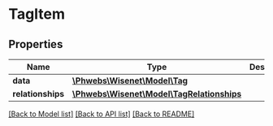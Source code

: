# TagItem

## Properties
Name | Type | Description | Notes
------------ | ------------- | ------------- | -------------
**data** | [**\Phwebs\Wisenet\Model\Tag**](Tag.md) |  | [optional] 
**relationships** | [**\Phwebs\Wisenet\Model\TagRelationships**](TagRelationships.md) |  | [optional] 

[[Back to Model list]](../../README.md#documentation-for-models) [[Back to API list]](../../README.md#documentation-for-api-endpoints) [[Back to README]](../../README.md)

